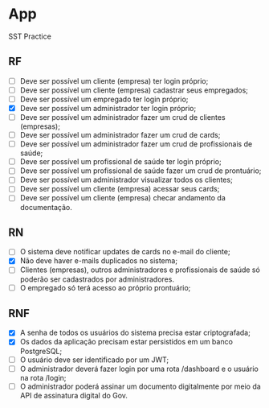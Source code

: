 # App

SST Practice

## RF

- [ ] Deve ser possível um cliente (empresa) ter login próprio;
- [ ] Deve ser possível um cliente (empresa) cadastrar seus empregados;
- [ ] Deve ser possível um empregado ter login próprio;
- [x] Deve ser possível um administrador ter login próprio;
- [ ] Deve ser possível um administrador fazer um crud de clientes (empresas);
- [ ] Deve ser possível um administrador fazer um crud de cards;
- [ ] Deve ser possível um administrador fazer um crud de profissionais de saúde;
- [ ] Deve ser possível um profissional de saúde ter login próprio;
- [ ] Deve ser possível um profissional de saúde fazer um crud de prontuário;
- [ ] Deve ser possível um administrador visualizar todos os clientes;
- [ ] Deve ser possível um cliente (empresa) acessar seus cards;
- [ ] Deve ser possível um cliente (empresa) checar andamento da documentação.

## RN

- [ ] O sistema deve notificar updates de cards no e-mail do cliente;
- [x] Não deve haver e-mails duplicados no sistema;
- [ ] Clientes (empresas), outros administradores e profissionais de saúde só poderão ser cadastrados por administradores.
- [ ] O empregado só terá acesso ao próprio prontuário;

## RNF

- [x] A senha de todos os usuários do sistema precisa estar criptografada;
- [x] Os dados da aplicação precisam estar persistidos em um banco PostgreSQL;
- [ ] O usuário deve ser identificado por um JWT;
- [ ] O administrador deverá fazer login por uma rota /dashboard e o usuário na rota /login;
- [ ] O administrador poderá assinar um documento digitalmente por meio da API de assinatura digital do Gov.